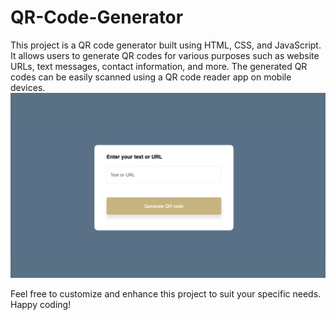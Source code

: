 # QR-Code-Generator

This project is a QR code generator built using HTML, CSS, and JavaScript. It allows users to generate QR codes for various purposes such as website URLs, text messages, contact information, and more. The generated QR codes can be easily scanned using a QR code reader app on mobile devices.
![QR-Code-Generator](./screenshot-qrCodeGenerator.png)

Feel free to customize and enhance this project to suit your specific needs. Happy coding!
